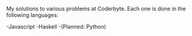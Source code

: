 My solutions to various problems at Coderbyte. Each one is done in the following languages:

-Javascript
-Haskell
-(Planned: Python)
